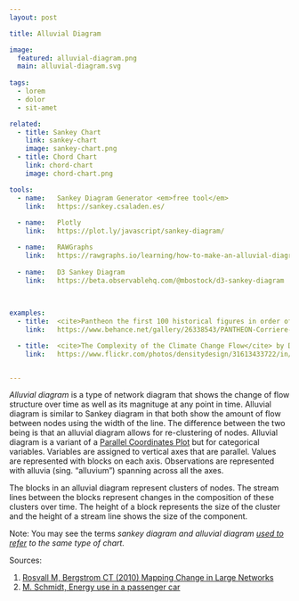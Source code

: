 ```yaml
---
layout: post

title: Alluvial Diagram

image:
  featured: alluvial-diagram.png
  main: alluvial-diagram.svg
  
tags:
  - lorem
  - dolor
  - sit-amet

related:
  - title: Sankey Chart
    link: sankey-chart
    image: sankey-chart.png
  - title: Chord Chart
    link: chord-chart
    image: chord-chart.png

tools:
  - name:   Sankey Diagram Generator <em>free tool</em>
    link:   https://sankey.csaladen.es/
    
  - name:   Plotly
    link:   https://plot.ly/javascript/sankey-diagram/

  - name:   RAWGraphs
    link:   https://rawgraphs.io/learning/how-to-make-an-alluvial-diagram/
    
  - name:   D3 Sankey Diagram
    link:   https://beta.observablehq.com/@mbostock/d3-sankey-diagram
    
    

examples:
  - title:  <cite>Pantheon the first 100 historical figures in order of influence</cite> by Valerio Pellegrini
    link:   https://www.behance.net/gallery/26338543/PANTHEON-Corriere-della-Sera-La-Lettura-181

  - title:  <cite>The Complexity of the Climate Change Flow</cite> by DensityDesign Lab
    link:   https://www.flickr.com/photos/densitydesign/31613433722/in/album-72157677740884236/


---
```


<dfn>Alluvial diagram</dfn> is a type of network diagram that shows the change of flow structure over time as well as its magnituge at any point in time. Alluvial diagram is similar to Sankey diagram in that both show the amount of flow between nodes using the width of the line. The difference between the two being is that an alluvial diagram allows for re-clustering of nodes.
Alluvial diagram is a variant of a [Parallel Coordinates Plot](/parallel-coordinates) but for categorical variables. Variables are assigned to vertical axes that are parallel. Values are represented with blocks on each axis. Observations are represented with alluvia (sing. “alluvium”) spanning across all the axes. 

The blocks in an alluvial diagram represent clusters of nodes. The stream lines between the blocks represent changes in the composition of these clusters over time. The height of a block represents the size of the cluster and the height of a stream line shows the size of the component.

Note: You may see the terms <dfn>sankey diagram<dfn> and <dfn>alluvial diagram</dfn> [used to refer](https://bost.ocks.org/mike/sankey/) to the same type of chart.  



Sources:
1. [Rosvall M, Bergstrom CT (2010) Mapping Change in Large Networks](https://arxiv.org/pdf/0812.1242.pdf)
2. [M. Schmidt, Energy use in a passenger car](https://Www.Ifu.Com/En/e-Sankey/Sankey-Diagram/)
